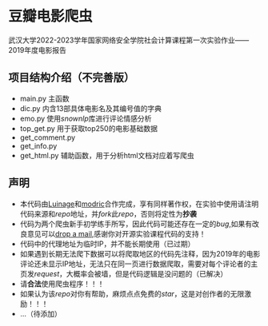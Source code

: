 # 豆瓣电影爬虫
武汉大学2022-2023学年国家网络安全学院社会计算课程第一次实验作业——2019年度电影报告
## 项目结构介绍（不完善版）
- main.py
  主函数
- dic.py
  内含13部具体电影名及其编号值的字典
- emo.py
  使用*snownlp*库进行评论情感分析
- top_get.py
  用于获取top250的电影基础数据
- get_comment.py
- get_info.py
- get_html.py
  辅助函数，用于分析html文档对应着写爬虫
## 声明
- 本代码由[Luinage](https://1normalguy.github.io/)和[modric](https://github.com/m0dric)合作完成，享有同样著作权，在实验中使用请注明代码来源和*repo*地址，并*fork*此*repo*，否则将定性为**抄袭**
- 代码为两个爬虫新手初学练手所写，因此代码可能还存在一定的*bug*,如果有改良意见可以[drop a mail](Luinage@outllook.com),感谢你对开源实验课程代码的支持！
- 代码中的代理地址为临时IP，并不能长期使用（已过期）
- 如果遇到长期无法爬下数据可以将爬取地区的代码先注释，因为2019年的电影评论还未显示IP地址，无法只在同一页进行数据爬取，需要对每个评论者的主页发*request*，大概率会被墙，但是代码逻辑是没问题的（已解决）
- 请**合法**使用爬虫程序！！！
- 如果认为该*repo*对你有帮助，麻烦点点免费的*star*，这是对创作者的无限激励！！！
- ...（待添加）
